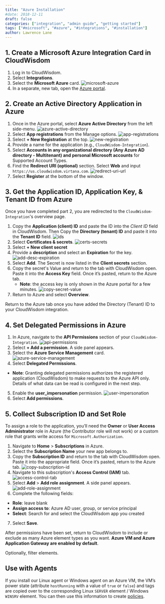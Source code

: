 ```yaml
---
title: "Azure Installation"
#date: 2018-12-11
draft: false
categories: ["integration", "admin guide", "getting started"]
tags: ["#microsoft", "#azure", "#integrations", "#installation"]
author: Lawrence Lane
---
```

## 1. Create a Microsoft Azure Integration Card in CloudWisdom
1. Log in to CloudWisdom.
2. Select **Integrations**.
2. Select the **Microsoft Azure** card.
![microsoft-azure](/images/azure-installation/microsoft-azure.png)
3. In a separate, new tab, open the [Azure portal](https://portal.azure.com/).

## 2. Create an Active Directory Application in Azure
1. Once in the Azure portal, select **Azure Active Directory** from the left side-menu.
![azure-active-directory](/images/azure-installation/azure-active-directory.png)
2. Select **App registrations** from the Manage options.
![app-registrations](/images/azure-installation/app-registrations.png)
3. Select **+ New Registration** at the top.
![new-registration](/images/azure-installation/new-registration.png)
4. Provide a name for the application (e.g., `CloudWisdom-Integration`).
5. Select **Accounts in any organizational directory (Any Azure AD directory - Multitenant) and personal Microsoft accounts** for Supported Account Types.
6. Find the **Redirect URI (optional)** section. Select **Web** and input `https://us.cloudwisdom.virtana.com`.
![redirect-uri-url](/images/azure-installation/redirect-uri-url.png)
7. Select **Register** at the bottom of the window.

## 3. Get the Application ID, Application Key, & Tenant ID from Azure

Once you have completed part 2, you are redirected to the `CloudWisdom-Integration`'s overview page.

1. Copy the **Application (client) ID** and paste the ID into the _Client ID_ field in CloudWisdom. Then Copy the **Directory (tenant) ID** and paste it into the **Tenant ID** field.
![ids](/images/azure-installation/ids.png)
3. Select **Certificates & secrets**.
![certs-secrets](/images/azure-installation/certs-secrets.png)
4. Select **+ New client secret**
5. Provide a **description** and select an **Expiration** for the key.
![add-desc-expiration](/images/azure-installation/add-desc-expiration.png)
6. Select **Add**. The Secret is now listed in the **Client secrets** section.
7. Copy the secret's Value and return to the tab with CloudWisdom open. Paste it into the **Access Key** field. Once it’s pasted, return to the Azure tab.
   - **Note**: the access key is only shown in the Azure portal for a few minutes.
![copy-secret-value](/images/azure-installation/copy-secret-value.png)
8. Return to Azure and select **Overview**.

Return to the Azure tab once you have added the Directory (Tenant) ID to your CloudWisdom integration.

## 4. Set Delegated Permissions in Azure
1. In Azure, navigate to the **API Permissions** section of your `CloudWisdom-Integration`.
![api-permissions](/images/azure-installation/api-permissions.png)
2. Select **+ Add a permission**. A side panel appears.
3. Select the **Azure Service Management** card.
![azure-service-management](/images/azure-installation/azure-service-management.png)
4. Select **Delegated Permissions**.
 - **Note**: Granting delegated permissions authorizes the registered application (CloudWisdom) to make requests to the Azure API only. Details of what data can be read is configured in the next step.
5. Enable the **user_impersonation** permission.
![user-impersonation](/images/azure-installation/user-impersonation.png)
6. Select **Add permissions**.

## 5. Collect Subscription ID and Set Role

To assign a role to the application, you’ll need the **Owner** or **User Access Administrator** role in Azure (the Contributor role will not work) or a custom role that grants write access for `Microsoft.Authorization`.

1. Navigate to **Home** > **Subscriptions** in Azure.
2. Select the **Subscription Name** your new app belongs to.
3. Copy the **Subscription ID** and return to the tab with CloudWisdom open. Paste it into the appropriate field. Once it’s pasted, return to the Azure tab.
![copy-subscription-id](/images/azure-installation/copy-subscription-id.png)
4. Navigate to this subscription's **Access Control (IAM)** tab.
![access-control-tab](/images/azure-installation/access-control-tab.png)
5. Select **Add** > **Add role assignment**. A side panel appears.
![add-role-assignment](/images/azure-installation/add-role-assignment.png)
6. Complete the following fields:
 - **Role**: leave blank
 - **Assign access to**: Azure AD user, group, or service principal
 - **Select**: Search for and select the CloudWisdom app you created
7. Select **Save**.

After permissions have been set, return to CloudWisdom to include or exclude as many Azure element types as you want. **Azure VM and Azure Application Gateway are enabled by default**.

Optionally, filter elements.

## Use with Agents

If you install our Linux agent or Windows agent on an Azure VM, the VM’s power state (attribute `hostRunning` with a value of `true` or `false`) and tags are copied over to the corresponding Linux `SERVER` element / Windows `WINSRV` element. You can then use this information to create [policies][1].

[1]: /alerts-notificaitons/policies
